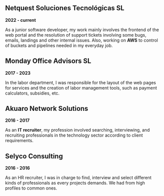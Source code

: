 ## Netquest Soluciones Tecnológicas SL

**2022 - current**

As a junior software developer, my work mainly involves the frontend of the web portal and the resolution of support tickets involving some bugs, emails, landings and other internal issues.
Also, working on **AWS** to control of buckets and pipelines needed in my everyday job.

## Monday Office Advisors SL

**2017 - 2023**

In the labor department, I was responsible for the layout of the web pages for services and the creation of labor management tools, such as payment calculators, subsidies, etc.

## Akuaro Network Solutions

**2016 - 2017**

As an **IT recruiter**, my profession involved searching, interviewing, and recruiting professionals in the technology sector according to client requirements.

## Selyco Consulting

**2016 - 2016**

As an HR recruiter, I was in charge to find, interview and select different kinds of professionals as every projects demands. We had from high profiles to common ones.